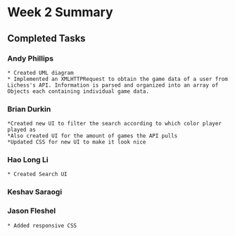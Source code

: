 # Week 2 Summary

## Completed Tasks

### Andy Phillips
	* Created UML diagram
	* Implemented an XMLHTTPRequest to obtain the game data of a user from Lichess's API. Information is parsed and organized into an array of Objects each containing individual game data.
### Brian Durkin
	*Created new UI to filter the search according to which color player played as
	*Also created UI for the amount of games the API pulls
	*Updated CSS for new UI to make it look nice
### Hao Long Li
	* Created Search UI
### Keshav Saraogi

### Jason Fleshel
	* Added responsive CSS